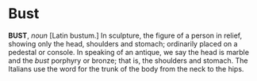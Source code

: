 # Bust

**BUST**, _noun_ \[Latin bustum.\] In sculpture, the figure of a person in relief, showing only the head, shoulders and stomach; ordinarily placed on a pedestal or console. In speaking of an antique, we say the head is marble and the _bust_ porphyry or bronze; that is, the shoulders and stomach. The Italians use the word for the trunk of the body from the neck to the hips.